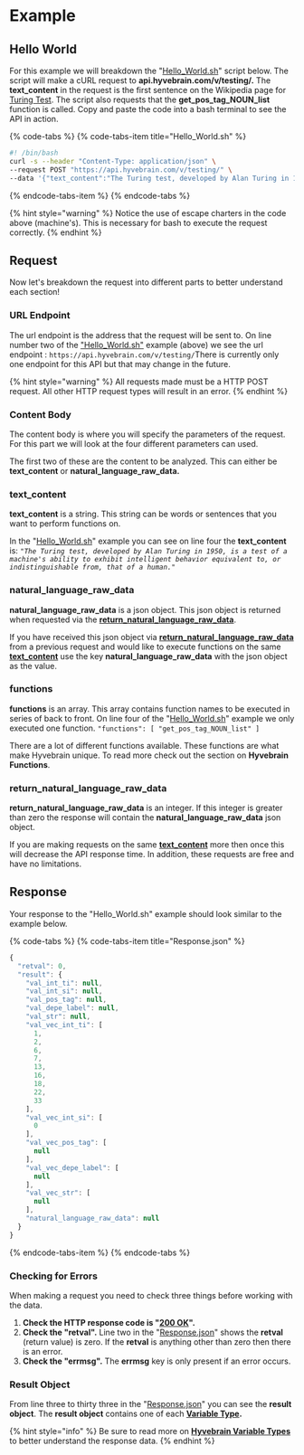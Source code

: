 # Example

## Hello World

For this example we will breakdown the "[Hello\_World.sh](example.md#hello-world)" script below. The script will make a cURL request to **api.hyvebrain.com/v/testing/.** The **text\_content** in the request is the first sentence on the Wikipedia page for [Turing Test](https://en.wikipedia.org/wiki/Turing_test). The script also requests that the **get\_pos\_tag\_NOUN\_list** function is called. Copy and paste the code into a bash terminal to see the API  in action.

{% code-tabs %}
{% code-tabs-item title="Hello\_World.sh" %}
```bash
#! /bin/bash
curl -s --header "Content-Type: application/json" \
--request POST "https://api.hyvebrain.com/v/testing/" \
--data '{"text_content":"The Turing test, developed by Alan Turing in 1950, is a test of a machine'\''s ability to exhibit intelligent behavior equivalent to, or indistinguishable from, that of a human.","functions": [ "get_pos_tag_NOUN_list" ] }'

```
{% endcode-tabs-item %}
{% endcode-tabs %}

{% hint style="warning" %}
Notice the use of escape charters in the code above \(machine's\). This is necessary for bash to execute the request correctly.
{% endhint %}

## Request

Now let's breakdown the request into different parts to better understand each section!

### URL Endpoint

The url endpoint is the address that the request will be sent to. On line number two of the ["Hello\_World.sh"](example.md#hello-world) example \(above\) we see the url endpoint : `https://api.hyvebrain.com/v/testing/`There is currently only one endpoint for this API but that may change in the future. 

{% hint style="warning" %}
All requests made must be a HTTP POST request. All other HTTP request types will result in an error.
{% endhint %}

### **Content Body**

The content body is where you will specify the parameters of the request. For this part we will look at the four different parameters can used. 

The first two of these are the content to be analyzed. This can either be **text\_content** or **natural\_language\_raw\_data.** 

### text\_content

**text\_content** is a string. This string can be words or sentences that you want to perform functions on. 

In the "[Hello\_World.sh](example.md#hello-world)" example you can see on line four the **text\_content** is: _`"The Turing test, developed by Alan Turing in 1950, is a test of a machine's ability to exhibit intelligent behavior equivalent to, or indistinguishable from, that of a human."`_

### natural\_language\_raw\_data

**natural\_language\_raw\_data** is a json object. This json object is returned when requested via the [**return\_natural\_language\_raw\_data**](example.md#return_natural_language_raw_data). 

If you have received this json object via [**return\_natural\_language\_raw\_data**](example.md#return_natural_language_raw_data) from a previous request and would like to execute functions on the same [**text\_content**](example.md#text_content) use the key **natural\_language\_raw\_data** with the json object as the value.

### functions

**functions** is an array. This array contains function names to be executed in series of back to front. On line four of the "[Hello\_World.sh](example.md#hello-world)" example we only executed one function. `"functions": [ "get_pos_tag_NOUN_list" ]`

There are a lot of different functions available. These functions are what make Hyvebrain unique. To read more check out the section on **Hyvebrain Functions**.

### return\_natural\_language\_raw\_data

**return\_natural\_language\_raw\_data** is an integer. If this integer is greater than zero the response will contain the **natural\_language\_raw\_data** json object.

If you are making requests on the same [**text\_content**](example.md#text_content) more then once this will decrease the API response time. In addition, these requests are free and have no limitations.

## **Response**

Your response to the "Hello\_World.sh" example should look similar to the example below.

{% code-tabs %}
{% code-tabs-item title="Response.json" %}
```javascript
{
  "retval": 0,
  "result": {
    "val_int_ti": null,
    "val_int_si": null,
    "val_pos_tag": null,
    "val_depe_label": null,
    "val_str": null,
    "val_vec_int_ti": [
      1,
      2,
      6,
      7,
      13,
      16,
      18,
      22,
      33
    ],
    "val_vec_int_si": [
      0
    ],
    "val_vec_pos_tag": [
      null
    ],
    "val_vec_depe_label": [
      null
    ],
    "val_vec_str": [
      null
    ],
    "natural_language_raw_data": null
  }
}

```
{% endcode-tabs-item %}
{% endcode-tabs %}

### Checking for Errors

When making a request you need to check three things before working with the data.

1. **Check the HTTP response code is "**[**200 OK**](https://en.wikipedia.org/wiki/List_of_HTTP_status_codes#2xx_Success)**".** 
2. **Check the "retval".** Line two in the "[Response.json](example.md#response)" shows the **retval** \(return value\) is zero. If the **retval** is anything other than zero then there is an error.
3. **Check the "errmsg".** The **errmsg** key is only present if an error occurs.

### Result Object

From line three to thirty three in the "[Response.json](example.md#response)" you can see the **result object**. The **result object** contains one of each [**Variable Type**](hyvebrain-functions/variable-types/)**.** 

{% hint style="info" %}
Be sure to read more on [**Hyvebrain Variable Types**](hyvebrain-functions/variable-types/) to better understand the response data.
{% endhint %}



